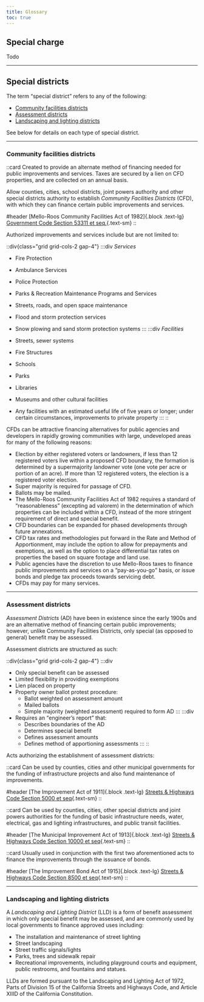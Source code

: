```yaml
---
title: Glossary
toc: true
---
```


Special charge
--------------

Todo

<!-- https://california.public.law/codes/ca_sts_and_high_code_div_4.5 -->

---

Special districts
-----------------

The term <q>special district</q> refers to any of the following:

- [Community facilities districts](#community-facilities-districts)
- [Assessment districts](#assessment-districts)
- [Landscaping and lighting districts](#landscaping-and-lighting-districts)

See below for details on each type of special district.

---

### Community facilities districts

::card
Created to provide an alternate method of financing needed for public improvements and services.
Taxes are secured by a lien on CFD properties, and are collected on an annual basis.

Allow counties, cities, school districts, joint powers authority and other special districts
authority to establish *Community Facilities Districts* (CFD), with which they can finance certain
public improvements and services.

#header
[Mello-Roos Community Facilities Act of 1982]{.block .text-lg}
[Government Code Section 53311 et seq.](https://california.public.law/codes/ca_gov't_code_title_5_div_2_part_1_chap_2.5){.text-sm}
::

Authorized improvements and services include but are not limited to:

::div{class="grid grid-cols-2 gap-4"}
:::div
*Services* 

- Fire Protection
- Ambulance Services
- Police Protection
- Parks & Recreation Maintenance Programs and Services
- Streets, roads, and open space maintenance
- Flood and storm protection services
- Snow plowing and sand storm protection systems
:::
:::div
*Facilities* 

- Streets, sewer systems
- Fire Structures
- Schools
- Parks
- Libraries
- Museums and other cultural facilities
- Any facilities with an estimated useful life of five years or longer; under certain circumstances,
  improvements to private property
:::
::

CFDs can be attractive financing alternatives for public agencies and developers in rapidly growing
communities with large, undeveloped areas for many of the following reasons:

-  Election by either registered voters or landowners, if less than 12 registered voters live within
   a proposed CFD boundary, the formation is determined by a supermajority landowner vote (one vote
   per acre or portion of an acre). If more than 12 registered voters, the election is a registered
   voter election. 
-  Super majority is required for passage of CFD. 
-  Ballots may be mailed. 
-  The Mello-Roos Community Facilities Act of 1982 requires a standard of <q>reasonableness</q>
   (excepting ad valorem) in the determination of which properties can be included within a CFD,
   instead of the more stringent requirement of direct and special benefit. 
-  CFD boundaries can be expanded for phased developments through future annexations. 
-  CFD tax rates and methodologies put forward in the Rate and Method of Apportionment, may include
   the option to allow for prepayments and exemptions, as well as the option to place differential
   tax rates on properties the based on square footage and land use. 
-  Public agencies have the discretion to use Mello-Roos taxes to finance public improvements and
   services on a <q>pay-as-you-go</q> basis, or issue bonds and pledge tax proceeds towards
   servicing debt. 
-  CFDs may pay for many services. 

---

### Assessment districts

*Assessment Districts* (AD) have been in existence since the early 1900s and are an alternative
method of financing certain public improvements; however, unlike Community Facilities Districts,
only special (as opposed to general) benefit may be assessed.

Assessment districts are structured as such:

::div{class="grid grid-cols-2 gap-4"}
:::div
- Only special benefit can be assessed
- Limited flexibility in providing exemptions
- Lien placed on property
- Property owner ballot protest procedure:
  - Ballot weighted on assessment amount
  - Mailed ballots
  - Simple majority (weighted assessment) required to form AD
:::
:::div
- Requires an <q>engineer’s report</q> that:
  - Describes boundaries of the AD
  - Determines special benefit
  - Defines assessment amounts
  - Defines method of apportioning assessments
:::
::

Acts authorizing the establishment of assessment districts:

::card
Can be used by counties, cities and other municipal governments for the funding of infrastructure
projects and also fund maintenance of improvements.

#header
[The Improvement Act of 1911]{.block .text-lg}
[Streets & Highways Code Section 5000 et seq](https://california.public.law/codes/ca_sts_and_high_code_div_7){.text-sm}
::

::card
Can be used by counties, cities, other special districts and joint powers authorities for
the funding of basic infrastructure needs, water, electrical, gas and lighting
infrastructures, and public transit facilities.

#header
[The Municipal Improvement Act of 1913]{.block .text-lg}
[Streets & Highways Code Section 10000 et seq](https://california.public.law/codes/ca_sts_and_high_code_div_12){.text-sm}
::

::card
Usually used in conjunction with the first two aforementioned acts to finance the improvements
through the issuance of bonds.

#header
[The Improvement Bond Act of 1915]{.block .text-lg}
[Streets & Highways Code Section 8500 et seq](https://california.public.law/codes/ca_sts_and_high_code_div_10){.text-sm}
::

---

### Landscaping and lighting districts

A *Landscaping and Lighting District* (LLD) is a form of benefit assessment in which only special
benefit may be assessed, and are commonly used by local governments to finance approved uses
including:

- The installation and maintenance of street lighting
- Street landscaping
- Street traffic signals/lights
- Parks, trees and sidewalk repair
- Recreational improvements, including playground courts and equipment, public restrooms, and
  fountains and statues.

LLDs are formed pursuant to the Landscaping and Lighting Act of 1972, Parts of Division 15 of the
California Streets and Highways Code, and Article XIIID of the California Constitution.
